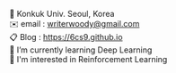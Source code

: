 🏫 Konkuk Univ. Seoul, Korea  
✉️ email : writerwoody@gmail.com  
📋 Blog : https://6cs9.github.io  
🌱 I’m currently learning Deep Learning  
🌟 I'm interested in Reinforcement Learning

